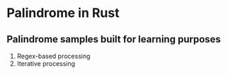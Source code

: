 # Palindrome in Rust

## Palindrome samples built for learning purposes

1. Regex-based processing
2. Iterative processing
